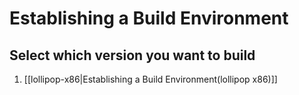 # Establishing a Build Environment

## Select which version you want to build
1. [[lollipop-x86|Establishing a Build Environment(lollipop x86)]]
